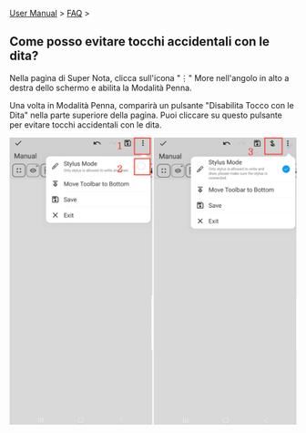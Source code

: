 [User Manual](/dragonnest/drawnote/manual/it) > [FAQ](/dragonnest/drawnote/manual/it/q_a) >

Come posso evitare tocchi accidentali con le dita?
---
Nella pagina di Super Nota, clicca sull'icona "⋮" More nell'angolo in alto a destra dello schermo e abilita la Modalità Penna.

Una volta in Modalità Penna, comparirà un pulsante "Disabilita Tocco con le Dita" nella parte superiore della pagina. Puoi cliccare su questo pulsante per evitare tocchi accidentali con le dita.

![Modalità Penna](imgs/mistouch.png)